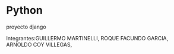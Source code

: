 # Python
proyecto django

Integrantes:GUILLERMO MARTINELLI,
            ROQUE FACUNDO GARCIA,
            ARNOLDO COY VILLEGAS,
            
